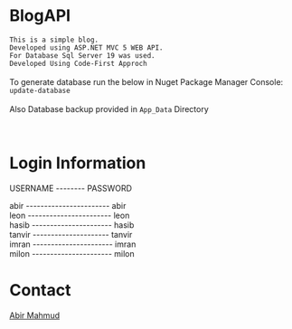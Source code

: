 # BlogAPI
`This is a simple blog.`<br>
`Developed using ASP.NET MVC 5 WEB API.`<br>
`For Database Sql Server 19 was used.`<br>
`Developed Using Code-First Approch`<br><br>
To generate database run the below in Nuget Package Manager Console:<br>
`update-database`<br><br>
Also Database backup provided in `App_Data` Directory<br>

<br>
<!--<a href="">Live Demo</a>-->


# Login Information<br />

USERNAME -------- PASSWORD <br />

abir ----------------------- abir <br />
leon ----------------------- leon <br />
hasib ---------------------- hasib <br />
tanvir --------------------- tanvir <br />
imran ---------------------- imran <br />
milon ---------------------- milon <br />

# Contact<br>
<a href="mailto:amabirmahmud@gmail.com">Abir Mahmud</a><br>
